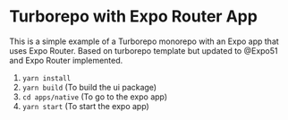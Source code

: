# Turborepo with Expo Router App

This is a simple example of a Turborepo monorepo with an Expo app that uses Expo Router. Based on turborepo template but updated to @Expo51 and Expo Router implemented.

1. `yarn install`
2. `yarn build` (To build the ui package)
3. `cd apps/native` (To go to the expo app)
4. `yarn start` (To start the expo app)
